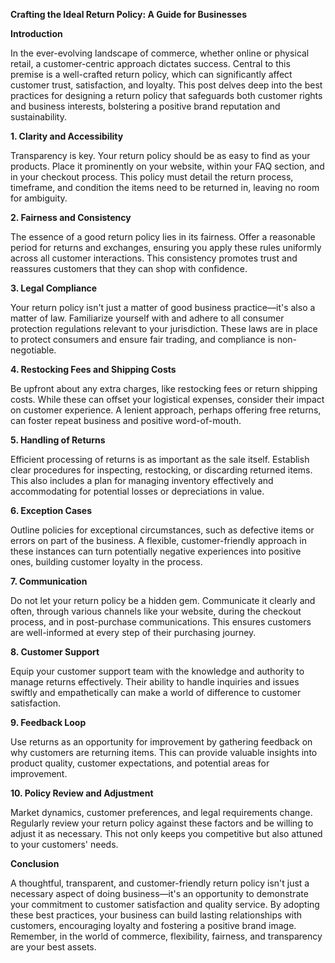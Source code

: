 **Crafting the Ideal Return Policy: A Guide for Businesses**

**Introduction**

In the ever-evolving landscape of commerce, whether online or physical retail, a customer-centric approach dictates success. Central to this premise is a well-crafted return policy, which can significantly affect customer trust, satisfaction, and loyalty. This post delves deep into the best practices for designing a return policy that safeguards both customer rights and business interests, bolstering a positive brand reputation and sustainability.

**1. Clarity and Accessibility**

Transparency is key. Your return policy should be as easy to find as your products. Place it prominently on your website, within your FAQ section, and in your checkout process. This policy must detail the return process, timeframe, and condition the items need to be returned in, leaving no room for ambiguity.

**2. Fairness and Consistency**

The essence of a good return policy lies in its fairness. Offer a reasonable period for returns and exchanges, ensuring you apply these rules uniformly across all customer interactions. This consistency promotes trust and reassures customers that they can shop with confidence.

**3. Legal Compliance**

Your return policy isn't just a matter of good business practice—it's also a matter of law. Familiarize yourself with and adhere to all consumer protection regulations relevant to your jurisdiction. These laws are in place to protect consumers and ensure fair trading, and compliance is non-negotiable.

**4. Restocking Fees and Shipping Costs**

Be upfront about any extra charges, like restocking fees or return shipping costs. While these can offset your logistical expenses, consider their impact on customer experience. A lenient approach, perhaps offering free returns, can foster repeat business and positive word-of-mouth.

**5. Handling of Returns**

Efficient processing of returns is as important as the sale itself. Establish clear procedures for inspecting, restocking, or discarding returned items. This also includes a plan for managing inventory effectively and accommodating for potential losses or depreciations in value.

**6. Exception Cases**

Outline policies for exceptional circumstances, such as defective items or errors on part of the business. A flexible, customer-friendly approach in these instances can turn potentially negative experiences into positive ones, building customer loyalty in the process.

**7. Communication**

Do not let your return policy be a hidden gem. Communicate it clearly and often, through various channels like your website, during the checkout process, and in post-purchase communications. This ensures customers are well-informed at every step of their purchasing journey.

**8. Customer Support**

Equip your customer support team with the knowledge and authority to manage returns effectively. Their ability to handle inquiries and issues swiftly and empathetically can make a world of difference to customer satisfaction.

**9. Feedback Loop**

Use returns as an opportunity for improvement by gathering feedback on why customers are returning items. This can provide valuable insights into product quality, customer expectations, and potential areas for improvement.

**10. Policy Review and Adjustment**

Market dynamics, customer preferences, and legal requirements change. Regularly review your return policy against these factors and be willing to adjust it as necessary. This not only keeps you competitive but also attuned to your customers' needs.

**Conclusion**

A thoughtful, transparent, and customer-friendly return policy isn't just a necessary aspect of doing business—it's an opportunity to demonstrate your commitment to customer satisfaction and quality service. By adopting these best practices, your business can build lasting relationships with customers, encouraging loyalty and fostering a positive brand image. Remember, in the world of commerce, flexibility, fairness, and transparency are your best assets.